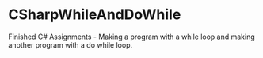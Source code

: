 # CSharpWhileAndDoWhile
Finished C# Assignments - Making a program with a while loop and making another program with a do while loop.

